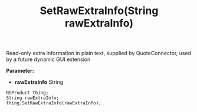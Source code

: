 ﻿---
uid: crmscript_ref_NSProduct_SetRawExtraInfo
title: SetRawExtraInfo(String rawExtraInfo)
intellisense: NSProduct.SetRawExtraInfo
keywords: NSProduct, GetRawExtraInfo
so.topic: reference
---

Read-only extra information in plain text, supplied by QuoteConnector, used by a future dynamic GUI extension

**Parameter:** 
 - **rawExtraInfo** String

```crmscript
NSProduct thing;
String rawExtraInfo;
thing.SetRawExtraInfo(rawExtraInfo);
```


